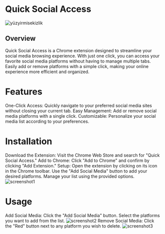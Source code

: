 # Quick Social Access
![yüzyirmisekizlik](https://github.com/user-attachments/assets/e0fcd19b-ec06-4a4d-af01-d4d94c08740a)
## Overview
Quick Social Access is a Chrome extension designed to streamline your social media browsing experience. 
With just one click, you can access your favorite social media platforms without having to manage multiple tabs. 
Easily add or remove platforms with a simple click, making your online experience more efficient and organized.
# Features
One-Click Access: Quickly navigate to your preferred social media sites without closing your current tab.
Easy Management: Add or remove social media platforms with a single click.
Customizable: Personalize your social media list according to your preferences.
# Installation
Download the Extension:
Visit the Chrome Web Store and search for "Quick Social Access."
Add to Chrome:
Click "Add to Chrome" and confirm by clicking "Add Extension."
Setup:
Open the extension by clicking on its icon in the Chrome toolbar.
Use the "Add Social Media" button to add your desired platforms.
Manage your list using the provided options.
![screenshot1](https://github.com/user-attachments/assets/e0ced92e-c5d6-4f79-bc7e-ef78e46c2d97)
# Usage
Add Social Media:
Click the "Add Social Media" button.
Select the platforms you want to add from the list.
![screenshot2](https://github.com/user-attachments/assets/035eb61f-2ac2-4a79-a8fc-bd6241ee4ec7)
Remove Social Media:
Click the "Red" button next to any platform you wish to delete.
![screenshot3](https://github.com/user-attachments/assets/b2e6d183-2c8c-4ba3-9299-a6ef5265693a)

